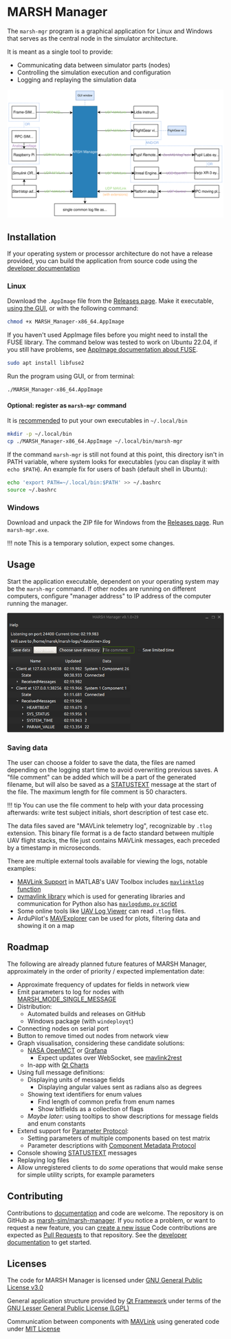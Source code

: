 # MARSH Manager

The `marsh-mgr` program is a graphical application for Linux and Windows that serves as the central node in the simulator architecture.

It is meant as a single tool to provide:

- Communicating data between simulator parts (nodes)
- Controlling the simulation execution and configuration
- Logging and replaying the simulation data

![diagram showing MARSH Manager as central element of the simulator](./simulator_variants_manager.svg)

## Installation

If your operating system or processor architecture do not have a release provided, you can build the application from source code using the [developer documentation](./development.md)

### Linux

Download the `.AppImage` file from the [Releases page](https://github.com/marsh-sim/marsh-manager/releases).
Make it executable, [using the GUI](https://docs.appimage.org/introduction/quickstart.html#using-the-gui), or with the following command:

```bash
chmod +x MARSH_Manager-x86_64.AppImage
```

If you haven't used AppImage files before you might need to install the FUSE library.
The command below was tested to work on Ubuntu 22.04, if you still have problems, see [AppImage documentation about FUSE](https://docs.appimage.org/user-guide/troubleshooting/fuse.html).

```bash
sudo apt install libfuse2
```

Run the program using GUI, or from terminal:

```bash
./MARSH_Manager-x86_64.AppImage
```

#### Optional: register as `marsh-mgr` command

It is [recommended](https://specifications.freedesktop.org/basedir-spec/basedir-spec-latest.html#variables) to put your own executables in `~/.local/bin`

```bash
mkdir -p ~/.local/bin
cp ./MARSH_Manager-x86_64.AppImage ~/.local/bin/marsh-mgr
```

If the command `marsh-mgr` is still not found at this point, this directory isn't in PATH variable, where system looks for executables (you can display it with `echo $PATH`).
An example fix for users of bash (default shell in Ubuntu):

```bash
echo 'export PATH=~/.local/bin:$PATH' >> ~/.bashrc
source ~/.bashrc
```

### Windows

Download and unpack the ZIP file for Windows from the [Releases page](https://github.com/marsh-sim/marsh-manager/releases).
Run `marsh-mgr.exe`.

!!! note
    This is a temporary solution, expect some changes.

## Usage

Start the application executable, dependent on your operating system may be the `marsh-mgr` command.
If other nodes are running on different computers, configure "manager address" to IP address of the computer running the manager.

![screenshot of MARSH Manager window](main_window.png)

### Saving data

The user can choose a folder to save the data, the files are named depending on the logging start time to avoid overwriting previous saves.
A "file comment" can be added which will be a part of the generated filename, but will also be saved as a [STATUSTEXT](../mavlink/common.md#STATUSTEXT) message at the start of the file.
The maximum length for file comment is 50 characters.

!!! tip
    You can use the file comment to help with your data processing afterwards: write test subject initials, short description of test case etc.

The data files saved are "MAVLink telemetry log", recognizable by `.tlog` extension.
This binary file format is a de facto standard between multiple UAV flight stacks, the file just contains MAVLink messages, each preceded by a timestamp in microseconds.

There are multiple external tools available for viewing the logs, notable examples:

- [MAVLink Support](https://it.mathworks.com/help/uav/mavlink-support.html?s_tid=CRUX_lftnav) in MATLAB's UAV Toolbox includes [`mavlinktlog` function](https://it.mathworks.com/help/uav/ref/mavlinktlog.html)
- [pymavlink library](https://github.com/ArduPilot/pymavlink) which is used for generating libraries and communication for Python also has [`mavlogdump.py` script](https://github.com/ArduPilot/pymavlink/blob/master/tools/mavlogdump.py)
- Some online tools like [UAV Log Viewer](https://plot.ardupilot.org/) can read `.tlog` files.
- ArduPilot's [MAVExplorer](https://ardupilot.org/dev/docs/using-mavexplorer-for-log-analysis.html) can be used for plots, filtering data and showing it on a map

## Roadmap

The following are already planned future features of MARSH Manager, approximately in the order of priority / expected implementation date:

- Approximate frequency of updates for fields in network view
- Emit parameters to log for nodes with [MARSH_MODE_SINGLE_MESSAGE](../mavlink/marsh.md#MARSH_MODE_SINGLE_MESSAGE)
- Distribution:
    - Automated builds and releases on GitHub
    - Windows package (with `windeployqt`)
- Connecting nodes on serial port
- Button to remove timed out nodes from network view
- Graph visualisation, considering these candidate solutions:
    - [NASA OpenMCT](https://github.com/nasa/openmct) or [Grafana](https://github.com/grafana/grafana)
        - Expect updates over WebSocket, see [mavlink2rest](https://github.com/mavlink/mavlink2rest)
    - In-app with [Qt Charts](https://doc.qt.io/qt-6.5/qtcharts-overview.html)
- Using full message definitions:
    - Displaying units of message fields
        - Displaying angular values sent as radians also as degrees
    - Showing text identifiers for enum values
        - Find length of common prefix from enum names
        - Show bitfields as a collection of flags
    - *Maybe later:* using tooltips to show descriptions for message fields and enum constants
- Extend support for [Parameter Protocol](https://mavlink.io/en/services/parameter.html):
    - Setting parameters of multiple components based on test matrix
    - Parameter descriptions with [Component Metadata Protocol](https://mavlink.io/en/services/component_information.html)
- Console showing [STATUSTEXT](../mavlink/common.md#STATUSTEXT) messages
- Replaying log files
- Allow unregistered clients to do *some* operations that would make sense for simple utility scripts, for example parameters

## Contributing

Contributions to [documentation](../documentation.md) and code are welcome.
The repository is on GitHub as [marsh-sim/marsh-manager](https://github.com/marsh-sim/marsh-manager).
If you notice a problem, or want to request a new feature, you can [create a new issue](https://github.com/marsh-sim/marsh-manager/issues)
Code contributions are expected as [Pull Requests](https://docs.github.com/en/pull-requests/collaborating-with-pull-requests/proposing-changes-to-your-work-with-pull-requests/about-pull-requests) to that repository.
See the [developer documentation](./development.md) to get started.

## Licenses

The code for MARSH Manager is licensed under [GNU General Public License v3.0](https://github.com/marsh-sim/marsh-manager/blob/main/LICENSE.txt)

General application structure provided by [Qt Framework](https://www.qt.io/product) under terms of the [GNU Lesser General Public License (LGPL)](https://doc.qt.io/qt-6/lgpl.html)

Communication between components with [MAVLink](https://mavlink.io/en/) using generated code under [MIT License](https://github.com/mavlink/mavlink/blob/master/COPYING)
